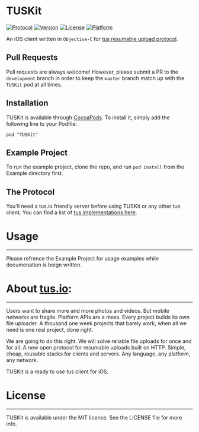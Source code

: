 # TUSKit
[![Protocol](http://img.shields.io/badge/tus_protocol-v1.0.0-blue.svg?style=flat)](http://tus.io/protocols/resumable-upload.html)
[![Version](https://img.shields.io/cocoapods/v/TUSKit.svg?style=flat)](http://cocoadocs.org/docsets/TUSKit)
[![License](https://img.shields.io/cocoapods/l/TUSKit.svg?style=flat)](http://cocoadocs.org/docsets/TUSKit)
[![Platform](https://img.shields.io/cocoapods/p/TUSKit.svg?style=flat)](http://cocoadocs.org/docsets/TUSKit)

An iOS client written in `Objective-C` for [tus resumable upload protocol](http://tus.io/).

## Pull Requests
Pull requests are always welcome! However, please submit a PR to the `development` branch in order to keep the `master` branch match up with the `TUSKit` pod at all times.

## Installation

TUSKit is available through [CocoaPods](http://cocoapods.org). To install
it, simply add the following line to your Podfile:

    pod "TUSKit"

## Example Project
To run the example project, clone the repo, and run `pod install` from the Example directory first. 

## The Protocol
You'll need a tus.io friendly server before using TUSKit or any other tus client. You can find a list of [tus implementations here](http://tus.io/implementations.html).

# Usage
------
Please refrence the Example Project for usage examples while documenation is beign written.


# About [tus.io](http://tus.io):
------
  Users want to share more and more photos and videos. But mobile networks are fragile. Platform APIs are a mess. Every project builds its own file uploader. A thousand one week projects that barely work, when all we need is one real project, done right.

  We are going to do this right. We will solve reliable file uploads for once and for all. A new open protocol for resumable uploads built on HTTP. Simple, cheap, reusable stacks for clients and servers. Any language, any platform, any network.

TUSKit is a ready to use tus client for iOS.


# License
------
TUSKit is available under the MIT license. See the LICENSE file for more info.

